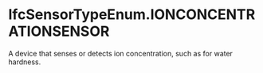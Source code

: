 IfcSensorTypeEnum.IONCONCENTRATIONSENSOR
========================================
A device that senses or detects ion concentration, such as for water hardness.


